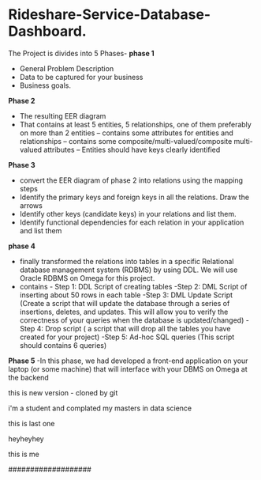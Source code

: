 # Rideshare-Service-Database-Dashboard.
The Project is divides into 5 Phases-
**phase 1**
- General Problem Description
- Data to be captured for your business
- Business goals.

**Phase 2**
- The resulting EER diagram
- That contains at least 5 entities, 5 relationships, one of them preferably on more than 2 entities 
– contains some attributes for entities and relationships
– contains some composite/multi-valued/composite multi-valued attributes
– Entities should have keys clearly identified

**Phase 3**

- convert the EER diagram of phase 2 into relations using the mapping steps
- Identify the primary keys and foreign keys in all the relations. Draw the arrows
- Identify other keys (candidate keys) in your relations and list them.
- Identify functional dependencies for each relation in your application and list them


**phase 4**

- finally transformed the relations into tables in a specific Relational database 
management system (RDBMS) by using DDL. We will use Oracle RDBMS on Omega for this 
project.
- contains - Step 1: DDL Script of creating tables
-Step 2: DML Script of inserting about 50 rows in each table
-Step 3: DML Update Script (Create a script that will update the database through a series of insertions, deletes, and updates. 
This will allow you to verify the correctness of your queries when the database is 
updated/changed)
-Step 4: Drop script ( a script that will drop all the tables you have created for your project)
-Step 5: Ad-hoc SQL queries (This script should 
contains 6 queries)


**Phase 5**
-In this phase, we had developed a front-end application on your laptop (or some machine) that 
will interface with your DBMS on Omega at the backend




this is new version - cloned by git



i'm a student and complated my masters in data science


this is last one



heyheyhey


this is me


###################
